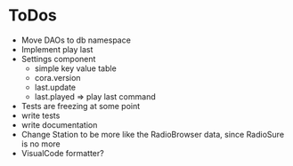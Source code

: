 ToDos
======

* Move DAOs to db namespace
* Implement play last
* Settings component
  * simple key value table
  * cora.version
  * last.update
  * last.played => play last command
* Tests are freezing at some point
* write tests
* write documentation
* Change Station to be more like the RadioBrowser data, since RadioSure is no more
* VisualCode formatter?